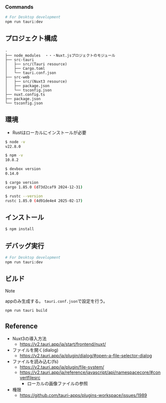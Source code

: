 
### Commands

```bash
# For Desktop development
npm run tauri:dev
```
## プロジェクト構成

```
.
├── node_modules  ・・・Nuxt.jsプロジェクトのモジュール
├── src-tauri
│   ├── src/(Tauri resource)
│   ├── Cargo.toml
│   └── tauri.conf.json
├── src-web
│   ├── src/(Nuxt3 resource)
│   ├── package.json
│   └── tsconfig.json
├── nuxt.config.ts
├── package.json
└── tsconfig.json
```

## 環境

- Rustはローカルにインストールが必要

```bash
$ node -v
v22.8.0

$ npm -v
10.8.2

$ devbox version
0.14.0

$ cargo version
cargo 1.85.0 (d73d2caf9 2024-12-31)

$ rustc --version
rustc 1.85.0 (4d91de4e4 2025-02-17)
```

## インストール

```bash
$ npm install
```

## デバッグ実行

```bash
# For Desktop development
npm run tauri:dev
```

## ビルド

> [!NOTE]
> appのみ生成する。
> `tauri.conf.json`で設定を行う。

```bash
npm run tauri build
```

## Reference

- Nuxt3の導入方法
  - https://v2.tauri.app/ja/start/frontend/nuxt/
- ファイルを開く(dialog)
  - https://v2.tauri.app/ja/plugin/dialog/#open-a-file-selector-dialog
- ファイルを読み込む(fs)
  - https://v2.tauri.app/ja/plugin/file-system/
  - https://v2.tauri.app/ja/reference/javascript/api/namespacecore/#convertfilesrc
    - ローカルの画像ファイルの参照
- 権限
  - https://github.com/tauri-apps/plugins-workspace/issues/1989
